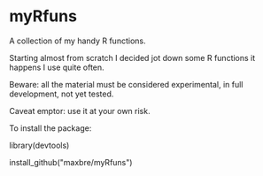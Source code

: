 # myRfuns

A collection of my handy R functions.

Starting almost from scratch I decided jot down some R functions it happens I use quite often.

Beware: all the material must be considered experimental, in full development, not yet tested.

Caveat emptor: use it at your own risk.

To install the package:

library(devtools)

install_github("maxbre/myRfuns")

